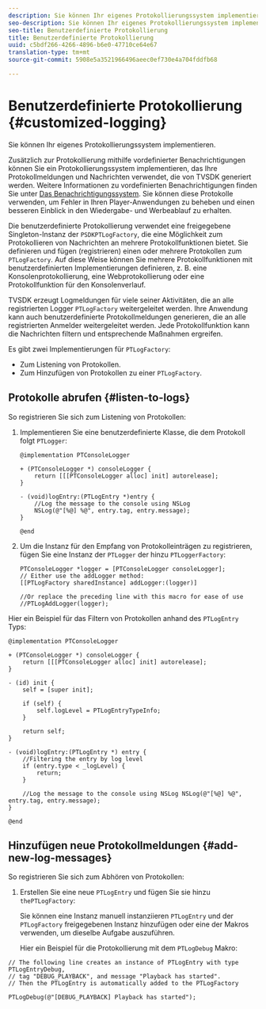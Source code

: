 ```yaml
---
description: Sie können Ihr eigenes Protokollierungssystem implementieren.
seo-description: Sie können Ihr eigenes Protokollierungssystem implementieren.
seo-title: Benutzerdefinierte Protokollierung
title: Benutzerdefinierte Protokollierung
uuid: c5bdf266-4266-4896-b6e0-47710ce64e67
translation-type: tm+mt
source-git-commit: 5908e5a3521966496aeec0ef730e4a704fddfb68

---
```



# Benutzerdefinierte Protokollierung {#customized-logging}

Sie können Ihr eigenes Protokollierungssystem implementieren.

Zusätzlich zur Protokollierung mithilfe vordefinierter Benachrichtigungen können Sie ein Protokollierungssystem implementieren, das Ihre Protokollmeldungen und Nachrichten verwendet, die von TVSDK generiert werden. Weitere Informationen zu vordefinierten Benachrichtigungen finden Sie unter [Das Benachrichtigungssystem](../c-psdk-ios-1.4-notification-system/c-psdk-ios-1.4-notification-system.md). Sie können diese Protokolle verwenden, um Fehler in Ihren Player-Anwendungen zu beheben und einen besseren Einblick in den Wiedergabe- und Werbeablauf zu erhalten.

Die benutzerdefinierte Protokollierung verwendet eine freigegebene Singleton-Instanz der `PSDKPTLogFactory`, die eine Möglichkeit zum Protokollieren von Nachrichten an mehrere Protokollfunktionen bietet. Sie definieren und fügen (registrieren) einen oder mehrere Protokollen zum `PTLogFactory`. Auf diese Weise können Sie mehrere Protokollfunktionen mit benutzerdefinierten Implementierungen definieren, z. B. eine Konsolenprotokollierung, eine Webprotokollierung oder eine Protokollfunktion für den Konsolenverlauf.

TVSDK erzeugt Logmeldungen für viele seiner Aktivitäten, die an alle registrierten Logger `PTLogFactory` weitergeleitet werden. Ihre Anwendung kann auch benutzerdefinierte Protokollmeldungen generieren, die an alle registrierten Anmelder weitergeleitet werden. Jede Protokollfunktion kann die Nachrichten filtern und entsprechende Maßnahmen ergreifen.

Es gibt zwei Implementierungen für `PTLogFactory`:

* Zum Listening von Protokollen.
* Zum Hinzufügen von Protokollen zu einer `PTLogFactory`.

## Protokolle abrufen {#listen-to-logs}

So registrieren Sie sich zum Listening von Protokollen:
1. Implementieren Sie eine benutzerdefinierte Klasse, die dem Protokoll folgt `PTLogger`:

   ```
   @implementation PTConsoleLogger 
   
   + (PTConsoleLogger *) consoleLogger { 
       return [[[PTConsoleLogger alloc] init] autorelease]; 
   } 
   
   - (void)logEntry:(PTLogEntry *)entry { 
       //Log the message to the console using NSLog  
       NSLog(@"[%@] %@", entry.tag, entry.message); 
   } 
   
   @end
   ```

1. Um die Instanz für den Empfang von Protokolleinträgen zu registrieren, fügen Sie eine Instanz der `PTLogger` der hinzu `PTLoggerFactory`:

   ```
   PTConsoleLogger *logger = [PTConsoleLogger consoleLogger]; 
   // Either use the addLogger method: 
   [[PTLogFactory sharedInstance] addLogger:(logger)] 
   
   //Or replace the preceding line with this macro for ease of use 
   //PTLogAddLogger(logger); 
   ```

<!--<a id="example_3738B5A8B4C048D28695E62297CF39E3"></a>-->

Hier ein Beispiel für das Filtern von Protokollen anhand des `PTLogEntry` Typs:

```
@implementation PTConsoleLogger 
 
+ (PTConsoleLogger *) consoleLogger { 
    return [[[PTConsoleLogger alloc] init] autorelease]; 
} 
 
- (id) init { 
    self = [super init]; 
 
    if (self) { 
        self.logLevel = PTLogEntryTypeInfo; 
    } 
 
    return self; 
} 
 
- (void)logEntry:(PTLogEntry *) entry { 
    //Filtering the entry by log level  
    if (entry.type < _logLevel) { 
        return; 
    } 
 
    //Log the message to the console using NSLog NSLog(@"[%@] %@", entry.tag, entry.message); 
} 
 
@end
```

## Hinzufügen neue Protokollmeldungen {#add-new-log-messages}

So registrieren Sie sich zum Abhören von Protokollen:
1. Erstellen Sie eine neue `PTLogEntry` und fügen Sie sie hinzu `thePTLogFactory`:

   Sie können eine Instanz manuell instanziieren `PTLogEntry` und der `PTLogFactory` freigegebenen Instanz hinzufügen oder eine der Makros verwenden, um dieselbe Aufgabe auszuführen.

   Hier ein Beispiel für die Protokollierung mit dem `PTLogDebug` Makro:

<!--<a id="example_F014436E1686468F941F4EBD1A21B18E"></a>-->

```
// The following line creates an instance of PTLogEntry with type PTLogEntryDebug, 
// tag "DEBUG_PLAYBACK", and message "Playback has started". 
// Then the PTLogEntry is automatically added to the PTLogFactory  
 
PTLogDebug(@"[DEBUG_PLAYBACK] Playback has started");
```
